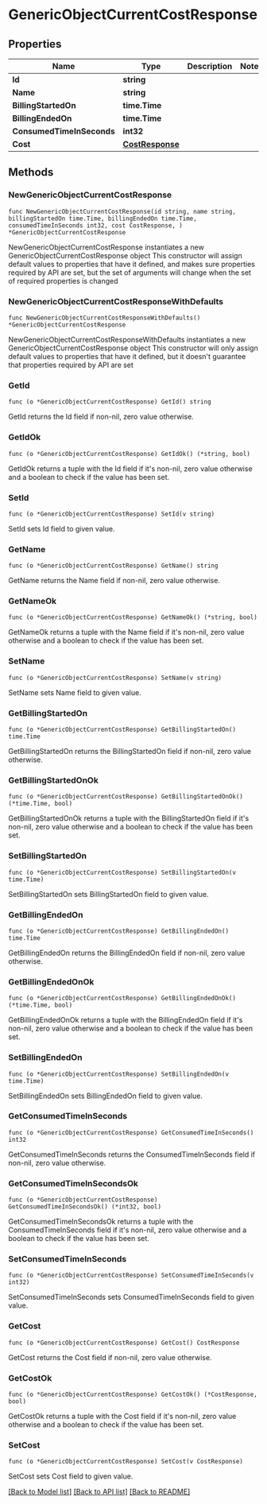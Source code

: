 # GenericObjectCurrentCostResponse

## Properties

Name | Type | Description | Notes
------------ | ------------- | ------------- | -------------
**Id** | **string** |  | 
**Name** | **string** |  | 
**BillingStartedOn** | **time.Time** |  | 
**BillingEndedOn** | **time.Time** |  | 
**ConsumedTimeInSeconds** | **int32** |  | 
**Cost** | [**CostResponse**](CostResponse.md) |  | 

## Methods

### NewGenericObjectCurrentCostResponse

`func NewGenericObjectCurrentCostResponse(id string, name string, billingStartedOn time.Time, billingEndedOn time.Time, consumedTimeInSeconds int32, cost CostResponse, ) *GenericObjectCurrentCostResponse`

NewGenericObjectCurrentCostResponse instantiates a new GenericObjectCurrentCostResponse object
This constructor will assign default values to properties that have it defined,
and makes sure properties required by API are set, but the set of arguments
will change when the set of required properties is changed

### NewGenericObjectCurrentCostResponseWithDefaults

`func NewGenericObjectCurrentCostResponseWithDefaults() *GenericObjectCurrentCostResponse`

NewGenericObjectCurrentCostResponseWithDefaults instantiates a new GenericObjectCurrentCostResponse object
This constructor will only assign default values to properties that have it defined,
but it doesn't guarantee that properties required by API are set

### GetId

`func (o *GenericObjectCurrentCostResponse) GetId() string`

GetId returns the Id field if non-nil, zero value otherwise.

### GetIdOk

`func (o *GenericObjectCurrentCostResponse) GetIdOk() (*string, bool)`

GetIdOk returns a tuple with the Id field if it's non-nil, zero value otherwise
and a boolean to check if the value has been set.

### SetId

`func (o *GenericObjectCurrentCostResponse) SetId(v string)`

SetId sets Id field to given value.


### GetName

`func (o *GenericObjectCurrentCostResponse) GetName() string`

GetName returns the Name field if non-nil, zero value otherwise.

### GetNameOk

`func (o *GenericObjectCurrentCostResponse) GetNameOk() (*string, bool)`

GetNameOk returns a tuple with the Name field if it's non-nil, zero value otherwise
and a boolean to check if the value has been set.

### SetName

`func (o *GenericObjectCurrentCostResponse) SetName(v string)`

SetName sets Name field to given value.


### GetBillingStartedOn

`func (o *GenericObjectCurrentCostResponse) GetBillingStartedOn() time.Time`

GetBillingStartedOn returns the BillingStartedOn field if non-nil, zero value otherwise.

### GetBillingStartedOnOk

`func (o *GenericObjectCurrentCostResponse) GetBillingStartedOnOk() (*time.Time, bool)`

GetBillingStartedOnOk returns a tuple with the BillingStartedOn field if it's non-nil, zero value otherwise
and a boolean to check if the value has been set.

### SetBillingStartedOn

`func (o *GenericObjectCurrentCostResponse) SetBillingStartedOn(v time.Time)`

SetBillingStartedOn sets BillingStartedOn field to given value.


### GetBillingEndedOn

`func (o *GenericObjectCurrentCostResponse) GetBillingEndedOn() time.Time`

GetBillingEndedOn returns the BillingEndedOn field if non-nil, zero value otherwise.

### GetBillingEndedOnOk

`func (o *GenericObjectCurrentCostResponse) GetBillingEndedOnOk() (*time.Time, bool)`

GetBillingEndedOnOk returns a tuple with the BillingEndedOn field if it's non-nil, zero value otherwise
and a boolean to check if the value has been set.

### SetBillingEndedOn

`func (o *GenericObjectCurrentCostResponse) SetBillingEndedOn(v time.Time)`

SetBillingEndedOn sets BillingEndedOn field to given value.


### GetConsumedTimeInSeconds

`func (o *GenericObjectCurrentCostResponse) GetConsumedTimeInSeconds() int32`

GetConsumedTimeInSeconds returns the ConsumedTimeInSeconds field if non-nil, zero value otherwise.

### GetConsumedTimeInSecondsOk

`func (o *GenericObjectCurrentCostResponse) GetConsumedTimeInSecondsOk() (*int32, bool)`

GetConsumedTimeInSecondsOk returns a tuple with the ConsumedTimeInSeconds field if it's non-nil, zero value otherwise
and a boolean to check if the value has been set.

### SetConsumedTimeInSeconds

`func (o *GenericObjectCurrentCostResponse) SetConsumedTimeInSeconds(v int32)`

SetConsumedTimeInSeconds sets ConsumedTimeInSeconds field to given value.


### GetCost

`func (o *GenericObjectCurrentCostResponse) GetCost() CostResponse`

GetCost returns the Cost field if non-nil, zero value otherwise.

### GetCostOk

`func (o *GenericObjectCurrentCostResponse) GetCostOk() (*CostResponse, bool)`

GetCostOk returns a tuple with the Cost field if it's non-nil, zero value otherwise
and a boolean to check if the value has been set.

### SetCost

`func (o *GenericObjectCurrentCostResponse) SetCost(v CostResponse)`

SetCost sets Cost field to given value.



[[Back to Model list]](../README.md#documentation-for-models) [[Back to API list]](../README.md#documentation-for-api-endpoints) [[Back to README]](../README.md)



